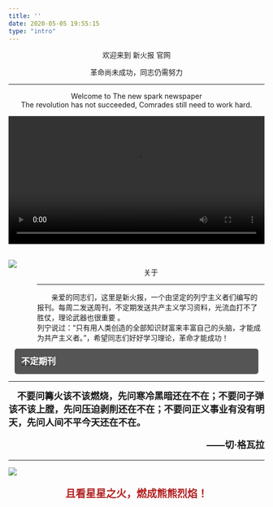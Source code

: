 ```yaml
---
title: ''
date: 2020-05-05 19:55:15
type: "intro"
---
```

<script>document.getElementsByTagName("title")[0].innerText = '新火报';</script>

<p align="center" class="title1">欢迎来到 新火报 官网</p>
<p align="center" class="title2">革命尚未成功，同志仍需努力</p>

<hr class="index-hr" />

<p align="center" class="title2">Welcome to The new spark newspaper</br>
The revolution has not succeeded, Comrades still need to work hard.</p>


<video id="index-video" src="https://file.ybob.cf/video.mp4" controls="controls"  width="100%"></video>


<br>


<div style="display: flex;">

<img src="https://file.yupenbob.ml/img/202302191232163.jpg"  />
	<div style="margin-left: 8%;width: 96%;">
		 <p align="center" class="title1">关于</p>
			<hr class="index-hr">&emsp;&emsp;亲爱的同志们，这里是新火报，一个由坚定的列宁主义者们编写的报刊。每周二发送周刊，不定期发送共产主义学习资料，光流血打不了胜仗，理论武器也很重要 。&emsp;&emsp;<br>列宁说过：“只有用人类创造的全部知识财富来丰富自己的头脑，才能成为共产主义者。”，希望同志们好好学习理论，革命才能成功！
	</div>
</div>

<a target="_blank" href="https://file.yupenbob.ml/img/202302101117487.apk" style="line-height: 50px; font-size: 17px; font-weight: bold; border: 0;">
<div style="color: white; background: #555; height: 50px;border-radius: 5px; margin: 12px; border-left: 100px;">
<i class="menu-item-icon fa fa-fw fa-book" style="margin-left: 13px;"></i> 
不定期刊</div></a>


<!--  style="display:inline !important; margin: 0; width: 300px; -->

<hr class="index-hr" />

<p style=" margin: 0;font-weight: bold;font-size:18px;">&nbsp;&nbsp;&nbsp;&nbsp;不要问篝火该不该燃烧，先问寒冷黑暗还在不在；不要问子弹该不该上膛，先问压迫剥削还在不在；不要问正义事业有没有明天，先问人间不平今天还在不在。</p>

<p align="right"  style="font-weight: bold;font-size: 18px; ma">——切·格瓦拉</p>

<hr class="index-hr" />

![](https://file.yupenbob.ml/img/202302101814550.jpg)

<p  align="center" style="font-weight: bold;font-size: 20px;color: #b22121;">且看星星之火，燃成熊熊烈焰！</p>




